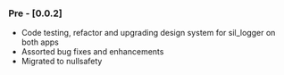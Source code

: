 ### Pre - [0.0.2] 

* Code testing, refactor and upgrading design system for sil_logger on both apps
* Assorted bug fixes and enhancements
* Migrated to nullsafety

